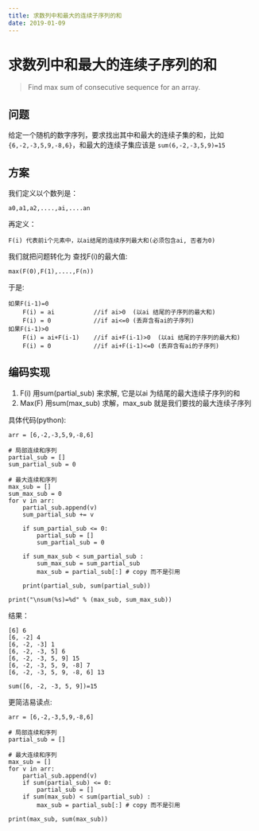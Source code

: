 ```yaml
---
title: 求数列中和最大的连续子序列的和
date: 2019-01-09
---
```

# 求数列中和最大的连续子序列的和
> Find max sum of consecutive sequence for an array.

## 问题
给定一个随机的数字序列，要求找出其中和最大的连续子集的和，比如`{6,-2,-3,5,9,-8,6}`，和最大的连续子集应该是 `sum(6,-2,-3,5,9)=15`

## 方案
我们定义以个数列是：

    a0,a1,a2,....,ai,....an

再定义：

    F(i) 代表前i个元素中，以ai结尾的连续序列最大和(必须包含ai, 否者为0)

我们就把问题转化为 查找F(i)的最大值:

    max(F(0),F(1),....,F(n))

于是:

    如果F(i-1)=0 
        F(i) = ai           //if ai>0  (以ai 结尾的子序列的最大和)
        F(i) = 0            //if ai<=0 (丢弃含有ai的子序列)
    如果F(i-1)>0 
        F(i) = ai+F(i-1)    //if ai+F(i-1)>0  (以ai 结尾的子序列的最大和)
        F(i) = 0            //if ai+F(i-1)<=0 (丢弃含有ai的子序列)

## 编码实现
1. F(i) 用sum(partial_sub) 来求解, 它是以ai 为结尾的最大连续子序列的和
2. Max(F) 用sum(max_sub) 求解，max_sub 就是我们要找的最大连续子序列

具体代码(python):

    arr = [6,-2,-3,5,9,-8,6]

    # 局部连续和序列
    partial_sub = []
    sum_partial_sub = 0

    # 最大连续和序列
    max_sub = []
    sum_max_sub = 0
    for v in arr:
        partial_sub.append(v)
        sum_partial_sub += v

        if sum_partial_sub <= 0:
            partial_sub = []
            sum_partial_sub = 0

        if sum_max_sub < sum_partial_sub :
            sum_max_sub = sum_partial_sub
            max_sub = partial_sub[:] # copy 而不是引用

        print(partial_sub, sum(partial_sub))

    print("\nsum(%s)=%d" % (max_sub, sum_max_sub))

结果：

    [6] 6
    [6, -2] 4
    [6, -2, -3] 1
    [6, -2, -3, 5] 6
    [6, -2, -3, 5, 9] 15
    [6, -2, -3, 5, 9, -8] 7
    [6, -2, -3, 5, 9, -8, 6] 13

    sum([6, -2, -3, 5, 9])=15

更简洁易读点:

    arr = [6,-2,-3,5,9,-8,6]

    # 局部连续和序列
    partial_sub = []

    # 最大连续和序列
    max_sub = []
    for v in arr:
        partial_sub.append(v)
        if sum(partial_sub) <= 0:
            partial_sub = []
        if sum(max_sub) < sum(partial_sub) :
            max_sub = partial_sub[:] # copy 而不是引用

    print(max_sub, sum(max_sub))